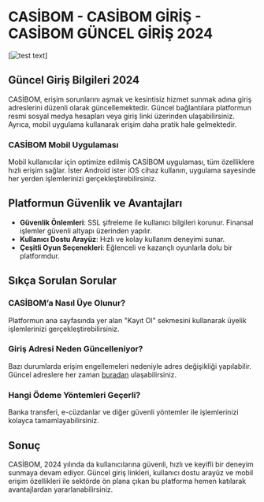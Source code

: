 # CASİBOM - CASİBOM GİRİŞ - CASİBOM GÜNCEL GİRİŞ 2024
[![test text](https://camo.githubusercontent.com/6e6327bb007d48ae7db565dba00ecf5bb6237537e2f409ceec96e95ab35bb59c/68747470733a2f2f7265736d696d2e6e65742f63646e2f323032342f31302f30372f6d516f63616a2e706e67)]
## Güncel Giriş Bilgileri 2024

CASİBOM, erişim sorunlarını aşmak ve kesintisiz hizmet sunmak adına giriş adreslerini düzenli olarak güncellemektedir. Güncel bağlantılara platformun resmi sosyal medya hesapları veya giriş linki üzerinden ulaşabilirsiniz. Ayrıca, mobil uygulama kullanarak erişim daha pratik hale gelmektedir.

### CASİBOM Mobil Uygulaması

Mobil kullanıcılar için optimize edilmiş CASİBOM uygulaması, tüm özelliklere hızlı erişim sağlar. İster Android ister iOS cihaz kullanın, uygulama sayesinde her yerden işlemlerinizi gerçekleştirebilirsiniz.

## Platformun Güvenlik ve Avantajları

- **Güvenlik Önlemleri**: SSL şifreleme ile kullanıcı bilgileri korunur. Finansal işlemler güvenli altyapı üzerinden yapılır.
- **Kullanıcı Dostu Arayüz**: Hızlı ve kolay kullanım deneyimi sunar.
- **Çeşitli Oyun Seçenekleri**: Eğlenceli ve kazançlı oyunlarla dolu bir platformdur.

## Sıkça Sorulan Sorular

### CASİBOM’a Nasıl Üye Olunur?
Platformun ana sayfasında yer alan "Kayıt Ol" sekmesini kullanarak üyelik işlemlerinizi gerçekleştirebilirsiniz.

### Giriş Adresi Neden Güncelleniyor?
Bazı durumlarda erişim engellemeleri nedeniyle adres değişikliği yapılabilir. Güncel adreslere her zaman [buradan](https://www.kisa.link/wauNs) ulaşabilirsiniz.

### Hangi Ödeme Yöntemleri Geçerli?
Banka transferi, e-cüzdanlar ve diğer güvenli yöntemler ile işlemlerinizi kolayca tamamlayabilirsiniz.

## Sonuç

CASİBOM, 2024 yılında da kullanıcılarına güvenli, hızlı ve keyifli bir deneyim sunmaya devam ediyor. Güncel giriş linkleri, kullanıcı dostu arayüz ve mobil erişim özellikleri ile sektörde ön plana çıkan bu platforma hemen katılarak avantajlardan yararlanabilirsiniz.




